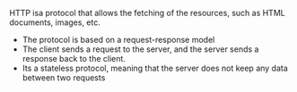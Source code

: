 HTTP isa protocol that allows the fetching of the resources, such as HTML documents, images, etc.
- The protocol is based on a request-response model
- The client sends a request to the server, and the server sends a response back to the client.
- Its a stateless protocol, meaning that the server does not keep any data between two requests
